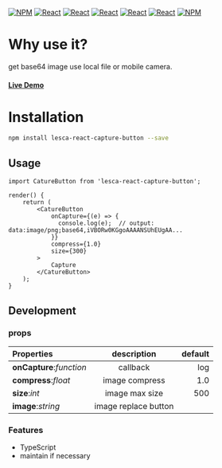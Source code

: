 [![NPM](https://img.shields.io/badge/NPM-ba443f?style=for-the-badge&logo=npm&logoColor=white)](https://www.npmjs.com/)
[![React](https://img.shields.io/badge/Node.js-43853D?style=for-the-badge&logo=node.js&logoColor=white)](https://nodejs.org/en/)
[![React](https://img.shields.io/badge/-ReactJs-61DAFB?style=for-the-badge&logo=react&logoColor=white)](https://zh-hant.reactjs.org/)
[![React](https://img.shields.io/badge/Less-1d365d?style=for-the-badge&logo=less&logoColor=white)](https://lesscss.org/)
[![React](https://img.shields.io/badge/HTML5-E34F26?style=for-the-badge&logo=html5&logoColor=white)](https://www.w3schools.com/html/)
[![React](https://img.shields.io/badge/-CSS3-1572B6?style=for-the-badge&logo=css3&logoColor=white)](https://www.w3schools.com/css/)
[![NPM](https://img.shields.io/badge/DEV-Jameshsu1125-9cf?style=for-the-badge)](https://www.npmjs.com/~jameshsu1125)

# Why use it?

get base64 image use local file or mobile camera.

#### [Live Demo](https://jameshsu1125.github.io/lesca-react-capture-button/)

# Installation

```sh
npm install lesca-react-capture-button --save
```

## Usage

```JSX
import CatureButton from 'lesca-react-capture-button';

render() {
    return (
        <CatureButton
            onCapture={(e) => {
              console.log(e);  // output: data:image/png;base64,iVBORw0KGgoAAAANSUhEUgAA...
            }}
            compress={1.0}
            size={300}
        >
            Capture
        </CatureButton>
    );
}

```

## Development

### props

| Properties               |     description      | default |
| :----------------------- | :------------------: | ------: |
| **onCapture**:_function_ |       callback       |     log |
| **compress**:_float_     |    image compress    |     1.0 |
| **size**:_int_           |    image max size    |     500 |
| **image**:_string_       | image replace button |         |

### Features

- TypeScript
- maintain if necessary
